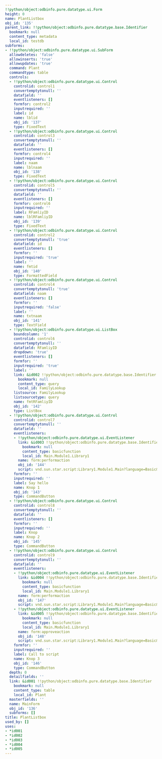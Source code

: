 ```yaml
---
!!python/object:odbinfo.pure.datatype.ui.Form
height: 0
name: PlantListbox
obj_id: '135'
parent_link: !!python/object:odbinfo.pure.datatype.base.Identifier
  bookmark: null
  content_type: metadata
  local_id: testdb
subforms:
- !!python/object:odbinfo.pure.datatype.ui.SubForm
  allowdeletes: 'false'
  allowinserts: 'true'
  allowupdates: 'true'
  command: Plant
  commandtype: table
  controls:
  - !!python/object:odbinfo.pure.datatype.ui.Control
    controlid: control1
    convertemptytonull: ''
    datafield: ''
    eventlisteners: []
    formfor: control2
    inputrequired: ''
    label: id
    name: lblid
    obj_id: '137'
    type: FixedText
  - !!python/object:odbinfo.pure.datatype.ui.Control
    controlid: control3
    convertemptytonull: ''
    datafield: ''
    eventlisteners: []
    formfor: control4
    inputrequired: ''
    label: naam
    name: lblnaam
    obj_id: '138'
    type: FixedText
  - !!python/object:odbinfo.pure.datatype.ui.Control
    controlid: control5
    convertemptytonull: ''
    datafield: ''
    eventlisteners: []
    formfor: control6
    inputrequired: ''
    label: RFamliyID
    name: lblRFamliyID
    obj_id: '139'
    type: FixedText
  - !!python/object:odbinfo.pure.datatype.ui.Control
    controlid: control2
    convertemptytonull: 'true'
    datafield: id
    eventlisteners: []
    formfor: ''
    inputrequired: 'true'
    label: ''
    name: fmtid
    obj_id: '140'
    type: FormattedField
  - !!python/object:odbinfo.pure.datatype.ui.Control
    controlid: control4
    convertemptytonull: 'true'
    datafield: naam
    eventlisteners: []
    formfor: ''
    inputrequired: 'false'
    label: ''
    name: txtnaam
    obj_id: '141'
    type: TextField
  - !!python/object:odbinfo.pure.datatype.ui.ListBox
    boundcolumn: '1'
    controlid: control6
    convertemptytonull: ''
    datafield: RFamliyID
    dropdown: 'true'
    eventlisteners: []
    formfor: ''
    inputrequired: 'true'
    label: ''
    link: &id002 !!python/object:odbinfo.pure.datatype.base.Identifier
      bookmark: null
      content_type: query
      local_id: FamilyLookup
    listsource: FamilyLookup
    listsourcetype: query
    name: fmtRFamliyID
    obj_id: '142'
    type: ListBox
  - !!python/object:odbinfo.pure.datatype.ui.Control
    controlid: control7
    convertemptytonull: ''
    datafield: ''
    eventlisteners:
    - !!python/object:odbinfo.pure.datatype.ui.EventListener
      link: &id003 !!python/object:odbinfo.pure.datatype.base.Identifier
        bookmark: null
        content_type: basicfunction
        local_id: Main.Module1.Library1
      name: form:performaction
      obj_id: '144'
      script: vnd.sun.star.script:Library1.Module1.Main?language=Basic&location=document
    formfor: ''
    inputrequired: ''
    label: Say hello
    name: Knop 1
    obj_id: '143'
    type: CommandButton
  - !!python/object:odbinfo.pure.datatype.ui.Control
    controlid: control8
    convertemptytonull: ''
    datafield: ''
    eventlisteners: []
    formfor: ''
    inputrequired: ''
    label: Knop
    name: Knop 2
    obj_id: '145'
    type: CommandButton
  - !!python/object:odbinfo.pure.datatype.ui.Control
    controlid: control9
    convertemptytonull: ''
    datafield: ''
    eventlisteners:
    - !!python/object:odbinfo.pure.datatype.ui.EventListener
      link: &id004 !!python/object:odbinfo.pure.datatype.base.Identifier
        bookmark: null
        content_type: basicfunction
        local_id: Main.Module1.Library1
      name: form:performaction
      obj_id: '147'
      script: vnd.sun.star.script:Library1.Module1.Main?language=Basic&location=document
    - !!python/object:odbinfo.pure.datatype.ui.EventListener
      link: &id005 !!python/object:odbinfo.pure.datatype.base.Identifier
        bookmark: null
        content_type: basicfunction
        local_id: Main.Module1.Library1
      name: form:approveaction
      obj_id: '148'
      script: vnd.sun.star.script:Library1.Module1.Main?language=Basic&location=document
    formfor: ''
    inputrequired: ''
    label: Call to script
    name: Knop 3
    obj_id: '146'
    type: CommandButton
  depth: 0
  detailfields: ''
  link: &id001 !!python/object:odbinfo.pure.datatype.base.Identifier
    bookmark: null
    content_type: table
    local_id: Plant
  masterfields: ''
  name: MainForm
  obj_id: '136'
  subforms: []
title: PlantListbox
used_by: []
uses:
- *id001
- *id002
- *id003
- *id004
- *id005
---
```

